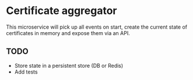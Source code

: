 # Certificate aggregator
This microservice will pick up all events on start, create the current state of certificates in memory and expose them via an API.

## TODO
* Store state in a persistent store (DB or Redis)
* Add tests